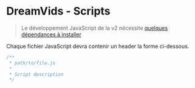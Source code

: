 # DreamVids - Scripts

> Le développement JavaScript de la v2 nécessite [quelques dépendances à installer](https://github.com/DreamVids/DreamVids/tree/dreamvids-2.0-dev/assets)

Chaque fichier JavaScript devra contenir un header la forme ci-dessous.

```js
/**
 * path/to/file.js
 * 
 * Script description
 */
```